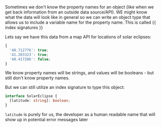 Sometimes we don't know the property names for an object (like when we get back information from an outside data source/API).  WE might know what the data will look like in general so we can write an object type that allows us to include a variable name for the property name. This is called {{ index signatures }}

Lets say we have this data from a map API for locations of solar eclipses:

``` typescript
{
  '40.712776': true;
  '41.203323': true;
  '40.417286': false;
}
```

We know property names will be strings, and values will be booleans - but still don't know property names.

But we can still utilize an index signature to type this object:

``` typescript
interface SolarEclipse {
  [latitude: string]: boolean;
} 
```

```latitude``` is purely for us, the developer as a human readable name that will show up in potential error messages later
